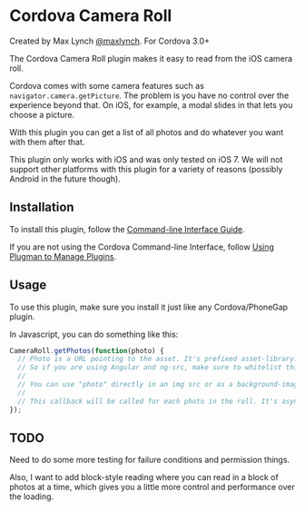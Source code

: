 Cordova Camera Roll
==========================

Created by Max Lynch [@maxlynch](http://twitter.com/maxlynch). For Cordova 3.0+

The Cordova Camera Roll plugin makes it easy to read from the iOS camera roll.

Cordova comes with some camera features such as `navigator.camera.getPicture`. The problem is you have no
control over the experience beyond that. On iOS, for example, a modal slides in that lets you choose a picture.

With this plugin you can get a list of all photos and do whatever you want with them after that.

This plugin only works with iOS and was only tested on iOS 7. We will not support other platforms
with this plugin for a variety of reasons (possibly Android in the future though).


Installation
------------
To install this plugin, follow the [Command-line Interface Guide](http://cordova.apache.org/docs/en/edge/guide_cli_index.md.html#The%20Command-line%20Interface).

If you are not using the Cordova Command-line Interface, follow [Using Plugman to Manage Plugins](http://cordova.apache.org/docs/en/edge/plugin_ref_plugman.md.html).

Usage
-----

To use this plugin, make sure you install it just like any Cordova/PhoneGap plugin.

In Javascript, you can do something like this:

```javascript
CameraRoll.getPhotos(function(photo) {
  // Photo is a URL pointing to the asset. It's prefixed asset-library:// 
  // So if you are using Angular and ng-src, make sure to whitelist this URL scheme.
  //
  // You can use "photo" directly in an img src or as a background-image in CSS.
  //
  // This callback will be called for each photo in the roll. It's async, yo!
});

```


TODO
-----

Need to do some more testing for failure conditions and permission things.

Also, I want to add block-style reading where you can read in a block of photos at a time, which gives you a little more
control and performance over the loading.
